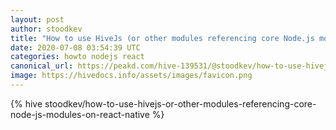 ```yaml
---
layout: post
author: stoodkev
title: "How to use HiveJs (or other modules referencing core Node.js modules) on React Native"
date: 2020-07-08 03:54:39 UTC
categories: howto nodejs react
canonical_url: https://peakd.com/hive-139531/@stoodkev/how-to-use-hivejs-or-other-modules-referencing-core-node-js-modules-on-react-native
image: https://hivedocs.info/assets/images/favicon.png
---
```

{% hive stoodkev/how-to-use-hivejs-or-other-modules-referencing-core-node-js-modules-on-react-native %}
